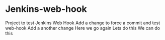 # Jenkins-web-hook
Project to test Jenkins Web Hook
Add a change to force a commit and test web-hook
Add a another change
Here we go again
Lets do this
We can do this
